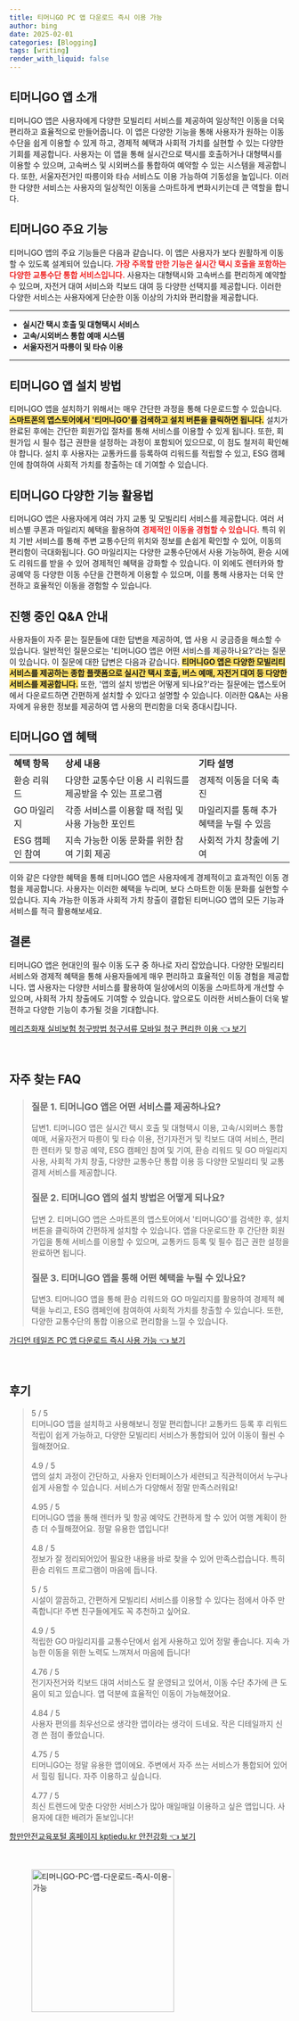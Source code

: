 ```yaml
---
title: 티머니GO PC 앱 다운로드 즉시 이용 가능
author: bing
date: 2025-02-01
categories: [Blogging]
tags: [writing]
render_with_liquid: false
---
```



<h2 id='티머니GO_앱_소개'>티머니GO 앱 소개</h2>

<p>티머니GO 앱은 사용자에게 다양한 모빌리티 서비스를 제공하여 일상적인 이동을 더욱 편리하고 효율적으로 만들어줍니다. 이 앱은 다양한 기능을 통해 사용자가 원하는 이동 수단을 쉽게 이용할 수 있게 하고, 경제적 혜택과 사회적 가치를 실현할 수 있는 다양한 기회를 제공합니다. 사용자는 이 앱을 통해 실시간으로 택시를 호출하거나 대형택시를 이용할 수 있으며, 고속버스 및 시외버스를 통합하여 예약할 수 있는 시스템을 제공합니다. 또한, 서울자전거인 따릉이와 타슈 서비스도 이용 가능하여 기동성을 높입니다. 이러한 다양한 서비스는 사용자의 일상적인 이동을 스마트하게 변화시키는데 큰 역할을 합니다.</p>

<h2 id='티머니GO_주요_기능'>티머니GO 주요 기능</h2>

<p>티머니GO 앱의 주요 기능들은 다음과 같습니다. 이 앱은 사용자가 보다 원활하게 이동할 수 있도록 설계되어 있습니다. <b><span style="color: #ee2323;">가장 주목할 만한 기능은 실시간 택시 호출을 포함하는 다양한 교통수단 통합 서비스입니다.</span></b> 사용자는 대형택시와 고속버스를 편리하게 예약할 수 있으며, 자전거 대여 서비스와 킥보드 대여 등 다양한 선택지를 제공합니다. 이러한 다양한 서비스는 사용자에게 단순한 이동 이상의 가치와 편리함을 제공합니다.</p>

<hr />

<ul>
    <li><b>실시간 택시 호출 및 대형택시 서비스</b></li>
    <li><b>고속/시외버스 통합 예매 시스템</b></li>
    <li><b>서울자전거 따릉이 및 타슈 이용</b></li>
</ul>

<hr />

<h2 id='티머니GO_앱_설치_방법'>티머니GO 앱 설치 방법</h2>

<p>티머니GO 앱을 설치하기 위해서는 매우 간단한 과정을 통해 다운로드할 수 있습니다. <b><span style="background-color: #ffe066;">스마트폰의 앱스토어에서 '티머니GO'를 검색하고 설치 버튼을 클릭하면 됩니다.</span></b> 설치가 완료된 후에는 간단한 회원가입 절차를 통해 서비스를 이용할 수 있게 됩니다. 또한, 회원가입 시 필수 접근 권한을 설정하는 과정이 포함되어 있으므로, 이 점도 철저히 확인해야 합니다. 설치 후 사용자는 교통카드를 등록하여 리워드를 적립할 수 있고, ESG 캠페인에 참여하여 사회적 가치를 창출하는 데 기여할 수 있습니다.</p>

<h2 id='티머니GO_다양한_기능_활용법'>티머니GO 다양한 기능 활용법</h2>

<p>티머니GO 앱은 사용자에게 여러 가지 교통 및 모빌리티 서비스를 제공합니다. 여러 서비스별 쿠폰과 마일리지 혜택을 활용하여 <b><span style="color: #ee2323;">경제적인 이동을 경험할 수 있습니다.</span></b> 특히 위치 기반 서비스를 통해 주변 교통수단의 위치와 정보를 손쉽게 확인할 수 있어, 이동의 편리함이 극대화됩니다. GO 마일리지는 다양한 교통수단에서 사용 가능하여, 환승 시에도 리워드를 받을 수 있어 경제적인 혜택을 강화할 수 있습니다. 이 외에도 렌터카와 항공예약 등 다양한 이동 수단을 간편하게 이용할 수 있으며, 이를 통해 사용자는 더욱 안전하고 효율적인 이동을 경험할 수 있습니다.</p>

<h2 id='진행중인_QA_안내'>진행 중인 Q&A 안내</h2>

<p>사용자들이 자주 묻는 질문들에 대한 답변을 제공하여, 앱 사용 시 궁금증을 해소할 수 있습니다. 일반적인 질문으로는 '티머니GO 앱은 어떤 서비스를 제공하나요?'라는 질문이 있습니다. 이 질문에 대한 답변은 다음과 같습니다. <b><span style="background-color: #ffe066;">티머니GO 앱은 다양한 모빌리티 서비스를 제공하는 종합 플랫폼으로 실시간 택시 호출, 버스 예매, 자전거 대여 등 다양한 서비스를 제공합니다.</span></b> 또한, '앱의 설치 방법은 어떻게 되나요?'라는 질문에는 앱스토어에서 다운로드하면 간편하게 설치할 수 있다고 설명할 수 있습니다. 이러한 Q&A는 사용자에게 유용한 정보를 제공하여 앱 사용의 편리함을 더욱 증대시킵니다.</p>

<h2 id='티머니GO_앱_혜택'>티머니GO 앱 혜택</h2>

<table>
    <tr>
        <td><b>혜택 항목</b></td>
        <td><b>상세 내용</b></td>
        <td><b>기타 설명</b></td>
    </tr>
    <tr>
        <td>환승 리워드</td>
        <td>다양한 교통수단 이용 시 리워드를 제공받을 수 있는 프로그램</td>
        <td>경제적 이동을 더욱 촉진</td>
    </tr>
    <tr>
        <td>GO 마일리지</td>
        <td>각종 서비스를 이용할 때 적립 및 사용 가능한 포인트</td>
        <td>마일리지를 통해 추가 혜택을 누릴 수 있음</td>
    </tr>
    <tr>
        <td>ESG 캠페인 참여</td>
        <td>지속 가능한 이동 문화를 위한 참여 기회 제공</td>
        <td>사회적 가치 창출에 기여</td>
    </tr>
</table>

<p>이와 같은 다양한 혜택을 통해 티머니GO 앱은 사용자에게 경제적이고 효과적인 이동 경험을 제공합니다. 사용자는 이러한 혜택을 누리며, 보다 스마트한 이동 문화를 실현할 수 있습니다. 지속 가능한 이동과 사회적 가치 창출이 결합된 티머니GO 앱의 모든 기능과 서비스를 적극 활용해보세요.</p>

<h2 id='결론'>결론</h2>

<p>티머니GO 앱은 현대인의 필수 이동 도구 중 하나로 자리 잡았습니다. 다양한 모빌리티 서비스와 경제적 혜택을 통해 사용자들에게 매우 편리하고 효율적인 이동 경험을 제공합니다. 앱 사용자는 다양한 서비스를 활용하여 일상에서의 이동을 스마트하게 개선할 수 있으며, 사회적 가치 창출에도 기여할 수 있습니다. 앞으로도 이러한 서비스들이 더욱 발전하고 다양한 기능이 추가될 것을 기대합니다.</p>


<p><a class="click-button" title="메리츠화재 실비보험 청구방법 청구서류 모바일 청구 편리한 이용" href="https://purplelist.github.io/posts/%EB%A9%94%EB%A6%AC%EC%B8%A0%ED%99%94%EC%9E%AC-%EC%8B%A4%EB%B9%84%EB%B3%B4%ED%97%98-%EC%B2%AD%EA%B5%AC%EB%B0%A9%EB%B2%95-%EC%B2%AD%EA%B5%AC%EC%84%9C%EB%A5%98-%EB%AA%A8%EB%B0%94%EC%9D%BC-%EC%B2%AD%EA%B5%AC-%ED%8E%B8%EB%A6%AC%ED%95%9C-%EC%9D%B4%EC%9A%A9/" rel="dofollow">메리츠화재 실비보험 청구방법 청구서류 모바일 청구 편리한 이용 👈 보기</a></p><br>
<h2 id='자주_찾는_FAQ'>자주 찾는 FAQ</h2>
<div itemscope="" itemtype="https://schema.org/FAQPage"> 
<blockquote> 
<div itemscope="" itemprop="mainEntity" itemtype="https://schema.org/Question"> 
<h3 itemprop="name">질문 1. 티머니GO 앱은 어떤 서비스를 제공하나요?</h3> 
<div itemscope="" itemprop="acceptedAnswer" itemtype="https://schema.org/Answer"> 
<span itemprop="text"> 
<p>답변1. 티머니GO 앱은 실시간 택시 호출 및 대형택시 이용, 고속/시외버스 통합 예매, 서울자전거 따릉이 및 타슈 이용, 전기자전거 및 킥보드 대여 서비스, 편리한 렌터카 및 항공 예약, ESG 캠페인 참여 및 기여, 환승 리워드 및 GO 마일리지 사용, 사회적 가치 창출, 다양한 교통수단 통합 이용 등 다양한 모빌리티 및 교통 결제 서비스를 제공합니다.</p> 
</span> 
</div> 
</div> 

<div itemscope="" itemprop="mainEntity" itemtype="https://schema.org/Question"> 
<h3 itemprop="name">질문 2. 티머니GO 앱의 설치 방법은 어떻게 되나요?</h3> 
<div itemscope="" itemprop="acceptedAnswer" itemtype="https://schema.org/Answer"> 
<span itemprop="text"> 
<p>답변 2. 티머니GO 앱은 스마트폰의 앱스토어에서 '티머니GO'를 검색한 후, 설치 버튼을 클릭하여 간편하게 설치할 수 있습니다. 앱을 다운로드한 후 간단한 회원가입을 통해 서비스를 이용할 수 있으며, 교통카드 등록 및 필수 접근 권한 설정을 완료하면 됩니다.</p> 
</span> 
</div> 
</div> 

<div itemscope="" itemprop="mainEntity" itemtype="https://schema.org/Question"> 
<h3 itemprop="name">질문 3. 티머니GO 앱을 통해 어떤 혜택을 누릴 수 있나요?</h3> 
<div itemscope="" itemprop="acceptedAnswer" itemtype="https://schema.org/Answer"> 
<span itemprop="text"> 
<p>답변3. 티머니GO 앱을 통해 환승 리워드와 GO 마일리지를 활용하여 경제적 혜택을 누리고, ESG 캠페인에 참여하여 사회적 가치를 창출할 수 있습니다. 또한, 다양한 교통수단의 통합 이용으로 편리함을 느낄 수 있습니다.</p> 
</span> 
</div> 
</div> 
</blockquote> 
</div>
<p><a class="click-button" title="가디언 테일즈 PC 앱 다운로드 즉시 사용 가능" href="https://purplelist.github.io/posts/%EA%B0%80%EB%94%94%EC%96%B8-%ED%85%8C%EC%9D%BC%EC%A6%88-PC-%EC%95%B1-%EB%8B%A4%EC%9A%B4%EB%A1%9C%EB%93%9C-%EC%A6%89%EC%8B%9C-%EC%82%AC%EC%9A%A9-%EA%B0%80%EB%8A%A5/" rel="dofollow">가디언 테일즈 PC 앱 다운로드 즉시 사용 가능 👈 보기</a></p><br>
<h2 id='후기'>후기</h2>
<div itemscope itemtype="https://schema.org/Product">
  <blockquote>
  <div itemprop="review" itemscope itemtype="https://schema.org/Review">
      <div itemprop="reviewRating" itemscope itemtype="https://schema.org/Rating"> <span itemprop="ratingValue">5</span> / <span itemprop="bestRating">5</span> </div>
      <span itemprop="reviewBody">티머니GO 앱을 설치하고 사용해보니 정말 편리합니다! 교통카드 등록 후 리워드 적립이 쉽게 가능하고, 다양한 모빌리티 서비스가 통합되어 있어 이동이 훨씬 수월해졌어요.</span>
  </div>
  <br>
  <div itemprop="review" itemscope itemtype="https://schema.org/Review">
      <div itemprop="reviewRating" itemscope itemtype="https://schema.org/Rating"> <span itemprop="ratingValue">4.9</span> / <span itemprop="bestRating">5</span> </div>
      <span itemprop="reviewBody">앱의 설치 과정이 간단하고, 사용자 인터페이스가 세련되고 직관적이어서 누구나 쉽게 사용할 수 있습니다. 서비스가 다양해서 정말 만족스러워요!</span>
  </div>
  <br>
  <div itemprop="review" itemscope itemtype="https://schema.org/Review">
      <div itemprop="reviewRating" itemscope itemtype="https://schema.org/Rating"> <span itemprop="ratingValue">4.95</span> / <span itemprop="bestRating">5</span> </div>
      <span itemprop="reviewBody">티머니GO 앱을 통해 렌터카 및 항공 예약도 간편하게 할 수 있어 여행 계획이 한층 더 수월해졌어요. 정말 유용한 앱입니다!</span>
  </div>
  <br>
  <div itemprop="review" itemscope itemtype="https://schema.org/Review">
      <div itemprop="reviewRating" itemscope itemtype="https://schema.org/Rating"> <span itemprop="ratingValue">4.8</span> / <span itemprop="bestRating">5</span> </div>
      <span itemprop="reviewBody">정보가 잘 정리되어있어 필요한 내용을 바로 찾을 수 있어 만족스럽습니다. 특히 환승 리워드 프로그램이 마음에 듭니다.</span>
  </div>
  <br>
  <div itemprop="review" itemscope itemtype="https://schema.org/Review">
      <div itemprop="reviewRating" itemscope itemtype="https://schema.org/Rating"> <span itemprop="ratingValue">5</span> / <span itemprop="bestRating">5</span> </div>
      <span itemprop="reviewBody">시설이 깔끔하고, 간편하게 모빌리티 서비스를 이용할 수 있다는 점에서 아주 만족합니다! 주변 친구들에게도 꼭 추천하고 싶어요.</span>
  </div>
  <br>
  <div itemprop="review" itemscope itemtype="https://schema.org/Review">
      <div itemprop="reviewRating" itemscope itemtype="https://schema.org/Rating"> <span itemprop="ratingValue">4.9</span> / <span itemprop="bestRating">5</span> </div>
      <span itemprop="reviewBody">적립한 GO 마일리지를 교통수단에서 쉽게 사용하고 있어 정말 좋습니다. 지속 가능한 이동을 위한 노력도 느껴져서 마음에 듭니다!</span>
  </div>
  <br>
  <div itemprop="review" itemscope itemtype="https://schema.org/Review">
      <div itemprop="reviewRating" itemscope itemtype="https://schema.org/Rating"> <span itemprop="ratingValue">4.76</span> / <span itemprop="bestRating">5</span> </div>
      <span itemprop="reviewBody">전기자전거와 킥보드 대여 서비스도 잘 운영되고 있어서, 이동 수단 추가에 큰 도움이 되고 있습니다. 앱 덕분에 효율적인 이동이 가능해졌어요.</span>
  </div>
  <br>
  <div itemprop="review" itemscope itemtype="https://schema.org/Review">
      <div itemprop="reviewRating" itemscope itemtype="https://schema.org/Rating"> <span itemprop="ratingValue">4.84</span> / <span itemprop="bestRating">5</span> </div>
      <span itemprop="reviewBody">사용자 편의를 최우선으로 생각한 앱이라는 생각이 드네요. 작은 디테일까지 신경 쓴 점이 좋았습니다.</span>
  </div>
  <br>
  <div itemprop="review" itemscope itemtype="https://schema.org/Review">
      <div itemprop="reviewRating" itemscope itemtype="https://schema.org/Rating"> <span itemprop="ratingValue">4.75</span> / <span itemprop="bestRating">5</span> </div>
      <span itemprop="reviewBody">티머니GO는 정말 유용한 앱이에요. 주변에서 자주 쓰는 서비스가 통합되어 있어서 힐링 됩니다. 자주 이용하고 싶습니다.</span>
  </div>
  <br>
  <div itemprop="review" itemscope itemtype="https://schema.org/Review">
      <div itemprop="reviewRating" itemscope itemtype="https://schema.org/Rating"> <span itemprop="ratingValue">4.77</span> / <span itemprop="bestRating">5</span> </div>
      <span itemprop="reviewBody">최신 트렌드에 맞춘 다양한 서비스가 많아 매일매일 이용하고 싶은 앱입니다. 사용자에 대한 배려가 돋보입니다!</span>
  </div>
  </blockquote>
</div>
<p><a class="click-button" title="항만안전교육포털 홈페이지 kptiedu.kr 안전강화" href="https://purplelist.github.io/posts/%ED%95%AD%EB%A7%8C%EC%95%88%EC%A0%84%EA%B5%90%EC%9C%A1%ED%8F%AC%ED%84%B8-%ED%99%88%ED%8E%98%EC%9D%B4%EC%A7%80-kptiedu.kr-%EC%95%88%EC%A0%84%EA%B0%95%ED%99%94/" rel="dofollow">항만안전교육포털 홈페이지 kptiedu.kr 안전강화 👈 보기</a></p><br>
<figure class="image"><img src="https://purplelist.github.io/assets/img/thumbnail/티머니GO-PC-앱-다운로드-즉시-이용-가능.webp" alt="티머니GO-PC-앱-다운로드-즉시-이용-가능" width="256" height="256"></figure>